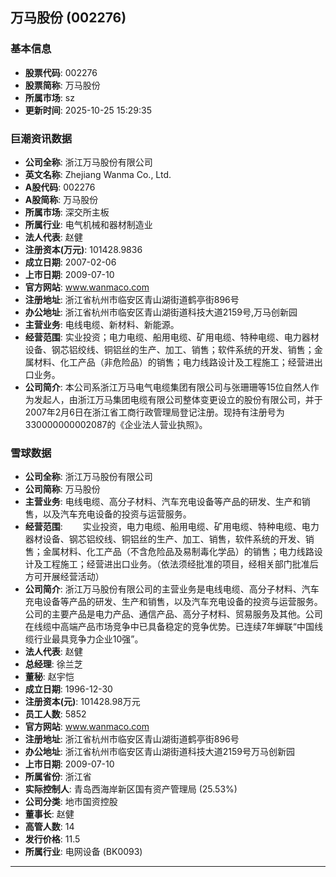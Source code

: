 ## 万马股份 (002276)

### 基本信息

- **股票代码**: 002276
- **股票简称**: 万马股份
- **所属市场**: sz
- **更新时间**: 2025-10-25 15:29:35

### 巨潮资讯数据

- **公司全称**: 浙江万马股份有限公司
- **英文名称**: Zhejiang Wanma Co., Ltd.
- **A股代码**: 002276
- **A股简称**: 万马股份
- **所属市场**: 深交所主板
- **所属行业**: 电气机械和器材制造业
- **法人代表**: 赵健
- **注册资本(万元)**: 101428.9836
- **成立日期**: 2007-02-06
- **上市日期**: 2009-07-10
- **官方网站**: www.wanmaco.com
- **注册地址**: 浙江省杭州市临安区青山湖街道鹤亭街896号
- **办公地址**: 浙江省杭州市临安区青山湖街道科技大道2159号,万马创新园
- **主营业务**: 电线电缆、新材料、新能源。
- **经营范围**: 实业投资；电力电缆、船用电缆、矿用电缆、特种电缆、电力器材设备、钢芯铝绞线、铜铝丝的生产、加工、销售；软件系统的开发、销售；金属材料、化工产品（非危险品）的销售；电力线路设计及工程施工；经营进出口业务。
- **公司简介**: 本公司系浙江万马电气电缆集团有限公司与张珊珊等15位自然人作为发起人，由浙江万马集团电缆有限公司整体变更设立的股份有限公司，并于2007年2月6日在浙江省工商行政管理局登记注册。现持有注册号为330000000002087的《企业法人营业执照》。

### 雪球数据

- **公司全称**: 浙江万马股份有限公司
- **公司简称**: 万马股份
- **主营业务**: 电线电缆、高分子材料、汽车充电设备等产品的研发、生产和销售，以及汽车充电设备的投资与运营服务。
- **经营范围**: 　　实业投资，电力电缆、船用电缆、矿用电缆、特种电缆、电力器材设备、钢芯铝绞线、铜铝丝的生产、加工、销售，软件系统的开发、销售；金属材料、化工产品（不含危险品及易制毒化学品）的销售；电力线路设计及工程施工；经营进出口业务。（依法须经批准的项目，经相关部门批准后方可开展经营活动）
- **公司简介**: 浙江万马股份有限公司的主营业务是电线电缆、高分子材料、汽车充电设备等产品的研发、生产和销售，以及汽车充电设备的投资与运营服务。公司的主要产品是电力产品、通信产品、高分子材料、贸易服务及其他。公司在线缆中高端产品市场竞争中已具备稳定的竞争优势。已连续7年蝉联“中国线缆行业最具竞争力企业10强”。
- **法人代表**: 赵健
- **总经理**: 徐兰芝
- **董秘**: 赵宇恺
- **成立日期**: 1996-12-30
- **注册资本(元)**: 101428.98万元
- **员工人数**: 5852
- **官方网站**: www.wanmaco.com
- **注册地址**: 浙江省杭州市临安区青山湖街道鹤亭街896号
- **办公地址**: 浙江省杭州市临安区青山湖街道科技大道2159号万马创新园
- **上市日期**: 2009-07-10
- **所属省份**: 浙江省
- **实际控制人**: 青岛西海岸新区国有资产管理局 (25.53%)
- **公司分类**: 地市国资控股
- **董事长**: 赵健
- **高管人数**: 14
- **发行价格**: 11.5
- **所属行业**: 电网设备 (BK0093)

---